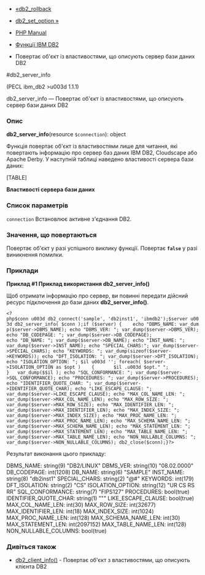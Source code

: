 - [«db2_rollback](function.db2-rollback.md)
- [db2_set_option »](function.db2-set-option.md)

- [PHP Manual](index.md)
- [Функції IBM DB2](ref.ibm-db2.md)
- Повертає об'єкт із властивостями, що описують сервер бази даних DB2

#db2_server_info

(PECL ibm_db2 \>u003d 1.1.1)

db2_server_info — Повертає об'єкт із властивостями, що описують сервер
бази даних DB2

### Опис

**db2_server_info**(resource `$connection`): object

Функція повертає об'єкт із властивостями лише для читання, які
повертають інформацію про сервер баз даних IBM DB2, Cloudscape або
Apache Derby. У наступній таблиці наведено властивості сервера бази
даних:

[TABLE]

**Властивості сервера бази даних**

### Список параметрів

`connection`
Встановлює активне з'єднання DB2.

### Значення, що повертаються

Повертає об'єкт у разі успішного виклику функції. Повертає
**`false`** у разі виникнення помилки.

### Приклади

**Приклад #1 Приклад використання **db2_server_info()****

Щоб отримати інформацію про сервер, ви повинні передати дійсний
ресурс підключення до бази даних **db2_server_info()**.

` <?php$conn u003d db2_connect('sample', 'db2inst1', 'ibmdb2');$server u003d db2_server_info( $conn );if ($server) {    echo "DBMS_NAME: var_dump($server->DBMS_NAME); echo "DBMS_VER: "; var_dump($server->DBMS_VER); echo "DB_CODEPAGE: "; var_dump($server->DB_CODEPAGE); echo "DB_NAME: "; var_dump($server->DB_NAME); echo "INST_NAME: "; var_dump($server->INST_NAME); echo "SPECIAL_CHARS:"; var_dump($server->SPECIAL_CHARS); echo "KEYWORDS: "; var_dump(sizeof($server->KEYWORDS)); echo "DFT_ISOLATION: "; var_dump($server->DFT_ISOLATION); echo "ISOLATION_OPTION: "; $il u003d ''; foreach( $server->ISOLATION_OPTION as $opt )    {       $il .u003d $opt." "; }   var_dump($$il ); echo "SQL_CONFORMANCE: "; var_dump($server->SQL_CONFORMANCE); echo "PROCEDURES: "; var_dump($server->PROCEDURES); echo "IDENTIFIER_QUOTE_CHAR: "; var_dump($server->IDENTIFIER_QUOTE_CHAR); echo "LIKE_ESCAPE_CLAUSE: "; var_dump($server->LIKE_ESCAPE_CLAUSE); echo "MAX_COL_NAME_LEN: "; var_dump($server->MAX_COL_NAME_LEN); echo "MAX_ROW_SIZE: "; var_dump($server->MAX_ROW_SIZE); echo "MAX_IDENTIFIER_LEN: "; var_dump($server->MAX_IDENTIFIER_LEN); echo "MAX_INDEX_SIZE: "; var_dump($server->MAX_INDEX_SIZE); echo "MAX_PROC_NAME_LEN: "; var_dump($server->MAX_PROC_NAME_LEN); echo "MAX_SCHEMA_NAME_LEN: "; var_dump($server->MAX_SCHEMA_NAME_LEN); echo "MAX_STATEMENT_LEN: "; var_dump($server->MAX_STATEMENT_LEN); echo "MAX_TABLE_NAME_LEN: "; var_dump($server->MAX_TABLE_NAME_LEN); echo "NON_NULLABLE_COLUMNS: "; var_dump($server->NON_NULLABLE_COLUMNS); db2_close($conn);}?> `

Результат виконання цього прикладу:

DBMS_NAME: string(9) "DB2/LINUX"
DBMS_VER: string(10) "08.02.0000"
DB_CODEPAGE: int(1208)
DB_NAME: string(6) "SAMPLE"
INST_NAME: string(8) "db2inst1"
SPECIAL_CHARS: string(2) "@#"
KEYWORDS: int(179)
DFT_ISOLATION: string(2) "CS"
ISOLATION_OPTION: string(12) "UR CS RS RR"
SQL_CONFORMANCE: string(7) "FIPS127"
PROCEDURES: bool(true)
IDENTIFIER_QUOTE_CHAR: string(1) """
LIKE_ESCAPE_CLAUSE: bool(true)
MAX_COL_NAME_LEN: int(30)
MAX_ROW_SIZE: int(32677)
MAX_IDENTIFIER_LEN: int(18)
MAX_INDEX_SIZE: int(1024)
MAX_PROC_NAME_LEN: int(128)
MAX_SCHEMA_NAME_LEN: int(30)
MAX_STATEMENT_LEN: int(2097152)
MAX_TABLE_NAME_LEN: int(128)
NON_NULLABLE_COLUMNS: bool(true)

### Дивіться також

- [db2_client_info()](function.db2-client-info.md) - Повертає
об'єкт з властивостями, що описують клієнта DB2
